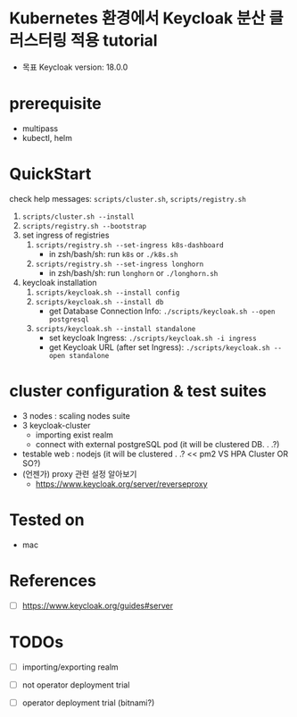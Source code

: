 # Kubernetes 환경에서 Keycloak 분산 클러스터링 적용 tutorial

- 목표 Keycloak version: 18.0.0

# prerequisite
- multipass
- kubectl, helm

# QuickStart

check help messages: `scripts/cluster.sh`, `scripts/registry.sh`

1. `scripts/cluster.sh --install`
2. `scripts/registry.sh --bootstrap`
3. set ingress of registries
   1. `scripts/registry.sh --set-ingress k8s-dashboard`
      - in zsh/bash/sh: run `k8s` or `./k8s.sh`
   2. `scripts/registry.sh --set-ingress longhorn`
      - in zsh/bash/sh: run `longhorn` or `./longhorn.sh`
4. keycloak installation
   1. `scripts/keycloak.sh --install config`
   2. `scripts/keycloak.sh --install db`
      - get Database Connection Info: `./scripts/keycloak.sh --open postgresql`
   3. `scripts/keycloak.sh --install standalone`
      - set keycloak Ingress: `./scripts/keycloak.sh -i ingress`
      - get Keycloak URL (after set Ingress): `./scripts/keycloak.sh --open standalone`

# cluster configuration & test suites
- 3 nodes : scaling nodes suite
- 3 keycloak-cluster
  - importing exist realm
  - connect with external postgreSQL pod (it will be clustered DB. . .?)
- testable web : nodejs (it will be clustered . .? << pm2 VS HPA Cluster OR SO?) 
- (언젠가) proxy 관련 설정 알아보기
  - https://www.keycloak.org/server/reverseproxy

# Tested on
- mac

# References
- [ ] https://www.keycloak.org/guides#server

# TODOs
- [ ] importing/exporting realm
- [ ] not operator deployment trial
- [ ] operator deployment trial (bitnami?)


